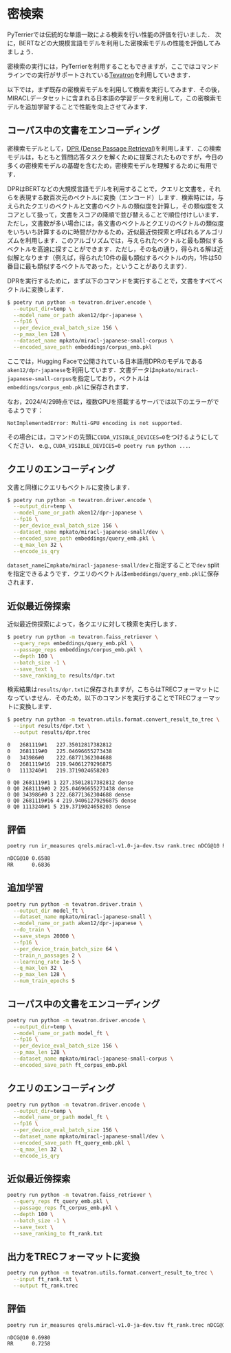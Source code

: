 # 密検索

PyTerrierでは伝統的な単語一致による検索を行い性能の評価を行いました．
次に，BERTなどの大規模言語モデルを利用した密検索モデルの性能を評価してみましょう．

密検索の実行には，PyTerrierを利用することもできますが，ここではコマンドラインでの実行がサポートされている[Tevatron](https://github.com/texttron/tevatron/)を利用していきます．

以下では，まず既存の密検索モデルを利用して検索を実行してみます．その後，MIRACLデータセットに含まれる日本語の学習データを利用して，この密検索モデルを追加学習することで性能を向上させてみます．

## コーパス中の文書をエンコーディング

密検索モデルとして，[DPR (Dense Passage Retrieval)](https://arxiv.org/abs/2004.04906)を利用します．この検索モデルは，もともと質問応答タスクを解くために提案されたものですが，今日の多くの密検索モデルの基礎を含むため，密検索モデルを理解するために有用です．

DPRはBERTなどの大規模言語モデルを利用することで，クエリと文書を，それらを表現する数百次元のベクトルに変換（エンコード）します．検索時には，与えられたクエリのベクトルと文書のベクトルの類似度を計算し，その類似度をスコアとして扱って，文書をスコアの降順で並び替えることで順位付けしいます．ただし，文書数が多い場合には，各文書のベクトルとクエリのベクトルの類似度をいちいち計算するのに時間がかかるため，近似最近傍探索と呼ばれるアルゴリズムを利用します．このアルゴリズムでは，与えられたベクトルと最も類似するベクトルを高速に探すことができます．ただし，その名の通り，得られる解は近似解となります（例えば，得られた10件の最も類似するベクトルの内，1件は50番目に最も類似するベクトルであった，ということがありえます）．

DPRを実行するために，まず以下のコマンドを実行することで，文書をすべてベクトルに変換します．

```bash
$ poetry run python -m tevatron.driver.encode \
  --output_dir=temp \
  --model_name_or_path aken12/dpr-japanese \
  --fp16 \
  --per_device_eval_batch_size 156 \
  --p_max_len 128 \
  --dataset_name mpkato/miracl-japanese-small-corpus \
  --encoded_save_path embeddings/corpus_emb.pkl
```

ここでは，Hugging Faceで公開されている日本語用DPRのモデルである`aken12/dpr-japanese`を利用しています．文書データは`mpkato/miracl-japanese-small-corpus`を指定しており，ベクトルは`embeddings/corpus_emb.pkl`に保存されます．

なお，2024/4/29時点では，複数GPUを搭載するサーバでは以下のエラーがでるようです：
```
NotImplementedError: Multi-GPU encoding is not supported.
```
その場合には，コマンドの先頭に`CUDA_VISIBLE_DEVICES=0`をつけるようにしてください．
e.g., `CUDA_VISIBLE_DEVICES=0 poetry run python ...`.


## クエリのエンコーディング

文書と同様にクエリもベクトルに変換します．

```bash
$ poetry run python -m tevatron.driver.encode \
  --output_dir=temp \
  --model_name_or_path aken12/dpr-japanese \
  --fp16 \
  --per_device_eval_batch_size 156 \
  --dataset_name mpkato/miracl-japanese-small/dev \
  --encoded_save_path embeddings/query_emb.pkl \
  --q_max_len 32 \
  --encode_is_qry
```

`dataset_name`に`mpkato/miracl-japanese-small/dev`と指定することで`dev` splitを指定できるようです．クエリのベクトルは`embeddings/query_emb.pkl`に保存されます．

## 近似最近傍探索

近似最近傍探索によって，各クエリに対して検索を実行します．

```bash
$ poetry run python -m tevatron.faiss_retriever \
  --query_reps embeddings/query_emb.pkl \
  --passage_reps embeddings/corpus_emb.pkl \
  --depth 100 \
  --batch_size -1 \
  --save_text \
  --save_ranking_to results/dpr.txt
```

検索結果は`results/dpr.txt`に保存されますが，こちらはTRECフォーマットになっていません．そのため，以下のコマンドを実行することでTRECフォーマットに変換します．

```bash
$ poetry run python -m tevatron.utils.format.convert_result_to_trec \
  --input results/dpr.txt \
  --output results/dpr.trec
```

```results/dpr.txt
0	2681119#1	227.35012817382812
0	2681119#0	225.04696655273438
0	343986#0	222.68771362304688
0	2681119#16	219.94061279296875
0	1113240#1	219.3719024658203
```

```results/dpr.trec
0 Q0 2681119#1 1 227.35012817382812 dense
0 Q0 2681119#0 2 225.04696655273438 dense
0 Q0 343986#0 3 222.68771362304688 dense
0 Q0 2681119#16 4 219.94061279296875 dense
0 Q0 1113240#1 5 219.3719024658203 dense
```

## 評価

```bash
poetry run ir_measures qrels.miracl-v1.0-ja-dev.tsv rank.trec nDCG@10 RR
```

```bash
nDCG@10 0.6588
RR      0.6836
```

## 追加学習

```bash
poetry run python -m tevatron.driver.train \
  --output_dir model_ft \
  --dataset_name mpkato/miracl-japanese-small \
  --model_name_or_path aken12/dpr-japanese \
  --do_train \
  --save_steps 20000 \
  --fp16 \
  --per_device_train_batch_size 64 \
  --train_n_passages 2 \
  --learning_rate 1e-5 \
  --q_max_len 32 \
  --p_max_len 128 \
  --num_train_epochs 5
```

## コーパス中の文書をエンコーディング
```bash
poetry run python -m tevatron.driver.encode \
  --output_dir=temp \
  --model_name_or_path model_ft \
  --fp16 \
  --per_device_eval_batch_size 156 \
  --p_max_len 128 \
  --dataset_name mpkato/miracl-japanese-small-corpus \
  --encoded_save_path ft_corpus_emb.pkl
```

## クエリのエンコーディング
```bash
poetry run python -m tevatron.driver.encode \
  --output_dir=temp \
  --model_name_or_path model_ft \
  --fp16 \
  --per_device_eval_batch_size 156 \
  --dataset_name mpkato/miracl-japanese-small/dev \
  --encoded_save_path ft_query_emb.pkl \
  --q_max_len 32 \
  --encode_is_qry
```

## 近似最近傍探索
```bash
poetry run python -m tevatron.faiss_retriever \
  --query_reps ft_query_emb.pkl \
  --passage_reps ft_corpus_emb.pkl \
  --depth 100 \
  --batch_size -1 \
  --save_text \
  --save_ranking_to ft_rank.txt
```

## 出力をTRECフォーマットに変換
```bash
poetry run python -m tevatron.utils.format.convert_result_to_trec \
  --input ft_rank.txt \
  --output ft_rank.trec
```

## 評価

```bash
poetry run ir_measures qrels.miracl-v1.0-ja-dev.tsv ft_rank.trec nDCG@10 RR
```

```bash
nDCG@10 0.6980
RR      0.7258
```
